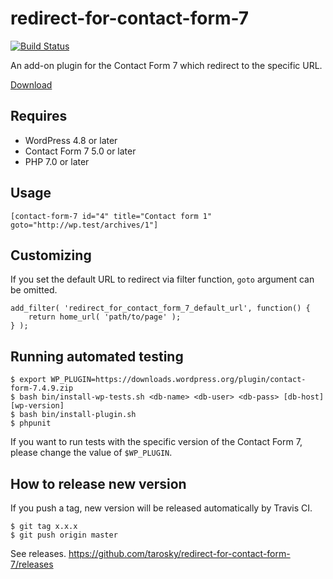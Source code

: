 # redirect-for-contact-form-7

[![Build Status](https://travis-ci.org/tarosky/redirect-for-contact-form-7.svg?branch=master)](https://travis-ci.org/tarosky/redirect-for-contact-form-7)

An add-on plugin for the Contact Form 7 which redirect to the specific URL.

[Download](https://github.com/tarosky/redirect-for-contact-form-7/releases)

## Requires

* WordPress 4.8 or later
* Contact Form 7 5.0 or later
* PHP 7.0 or later

## Usage

```
[contact-form-7 id="4" title="Contact form 1" goto="http://wp.test/archives/1"]
```

## Customizing

If you set the default URL to redirect via filter function, `goto` argument can be omitted.

```
add_filter( 'redirect_for_contact_form_7_default_url', function() {
	return home_url( 'path/to/page' );
} );
```

## Running automated testing

```
$ export WP_PLUGIN=https://downloads.wordpress.org/plugin/contact-form-7.4.9.zip
$ bash bin/install-wp-tests.sh <db-name> <db-user> <db-pass> [db-host] [wp-version]
$ bash bin/install-plugin.sh
$ phpunit
```

If you want to run tests with the specific version of the Contact Form 7, please change the value of `$WP_PLUGIN`.

## How to release new version

If you push a tag, new version will be released automatically by Travis CI.

```
$ git tag x.x.x
$ git push origin master
```

See releases. https://github.com/tarosky/redirect-for-contact-form-7/releases
